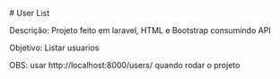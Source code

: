 #   User List


Descrição: Projeto feito em laravel, HTML e Bootstrap consumindo API

Objetivo: Listar usuarios

OBS: usar http://localhost:8000/users/ quando rodar o projeto


 
 
